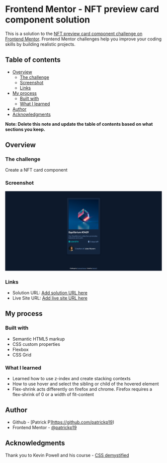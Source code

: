 # Frontend Mentor - NFT preview card component solution

This is a solution to the [NFT preview card component challenge on Frontend Mentor](https://www.frontendmentor.io/challenges/nft-preview-card-component-SbdUL_w0U). Frontend Mentor challenges help you improve your coding skills by building realistic projects. 

## Table of contents

- [Overview](#overview)
  - [The challenge](#the-challenge)
  - [Screenshot](#screenshot)
  - [Links](#links)
- [My process](#my-process)
  - [Built with](#built-with)
  - [What I learned](#what-i-learned)
- [Author](#author)
- [Acknowledgments](#acknowledgments)

**Note: Delete this note and update the table of contents based on what sections you keep.**

## Overview

### The challenge

Create a NFT card component

### Screenshot

![](./images/screenshot.png)

### Links

- Solution URL: [Add solution URL here](https://github.com/patrickp19/nft-preview-card-component)
- Live Site URL: [Add live site URL here](https://patrickp19.github.io/nft-preview-card-component/)

## My process

### Built with

- Semantic HTML5 markup
- CSS custom properties
- Flexbox
- CSS Grid


### What I learned

- Learned how to use z-index and create stacking contexts
- How to use hover and select the sibling or child of the hovered element
- Flex-shrink acts differently on firefox and chrome. Firefox requires a flex-shrink of 0 or a width of fit-content


## Author

- Github - [Patrick P]https://github.com/patrickp19)
- Frontend Mentor - [@patrickp19](https://www.frontendmentor.io/profile/patrickp19)


## Acknowledgments

Thank you to Kevin Powell and his course - [CSS demystified](https://courses.kevinpowell.co/view/courses/css-demystified)